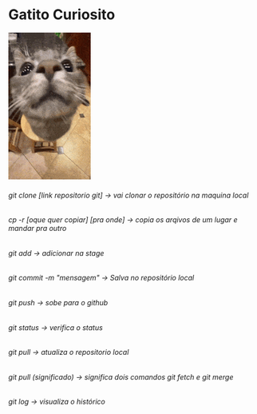 # Gatito Curiosito



![](cat-silly.gif)


###### git clone [link repositorio git] -> vai clonar o repositório na maquina local

###### cp -r [oque quer copiar] [pra onde] -> copia os arqivos de um lugar e mandar pra outro

###### git add -> adicionar na stage

###### git commit -m "mensagem" -> Salva no repositório local

###### git push -> sobe para o github

###### git status -> verifica o status

###### git pull -> atualiza o repositorio local

###### git pull (significado) -> significa dois comandos git fetch e git merge

###### git log -> visualiza o histórico